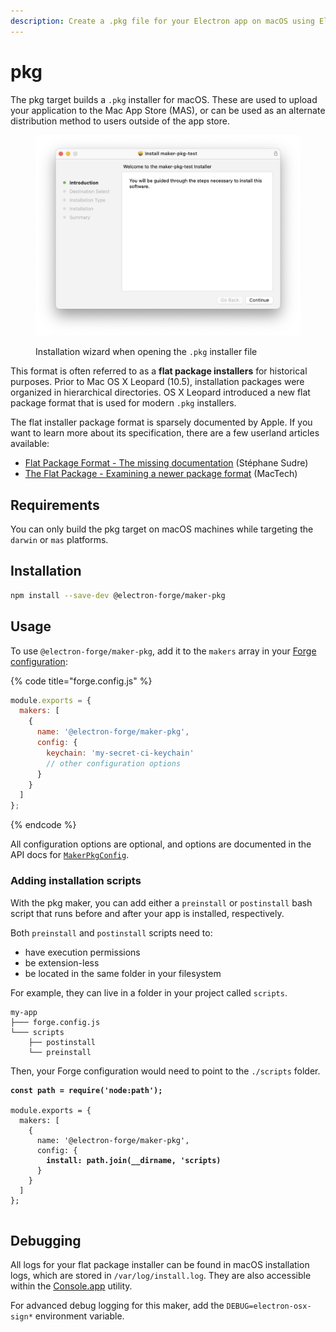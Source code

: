```yaml
---
description: Create a .pkg file for your Electron app on macOS using Electron Forge.
---
```


# pkg

The pkg target builds a `.pkg` installer for macOS. These are used to upload your application to the Mac App Store (MAS), or can be used as an alternate distribution method to users outside of the app store.

<figure><img src="../../.gitbook/assets/image.png" alt=""><figcaption><p>Installation wizard when opening the <code>.pkg</code> installer file</p></figcaption></figure>

This format is often referred to as a **flat package installers** for historical purposes. Prior to Mac OS X Leopard (10.5), installation packages were organized in hierarchical directories. OS X Leopard introduced a new flat package format that is used for modern `.pkg` installers.

The flat installer package format is sparsely documented by Apple. If you want to learn more about its specification, there are a few userland articles available:

* [Flat Package Format - The missing documentation](http://s.sudre.free.fr/Stuff/Ivanhoe/FLAT.html) (Stéphane Sudre)
* [The Flat Package - Examining a newer package format](https://preserve.mactech.com/articles/mactech/Vol.26/26.02/TheFlatPackage/index.html) (MacTech)

## Requirements

You can only build the pkg target on macOS machines while targeting the `darwin` or `mas` platforms.

## Installation

```bash
npm install --save-dev @electron-forge/maker-pkg
```

## Usage

To use `@electron-forge/maker-pkg`, add it to the `makers` array in your [Forge configuration](../configuration.md):

{% code title="forge.config.js" %}
```javascript
module.exports = {
  makers: [
    {
      name: '@electron-forge/maker-pkg',
      config: {
        keychain: 'my-secret-ci-keychain'
        // other configuration options
      }
    }
  ]
};
```
{% endcode %}

All configuration options are optional, and options are documented in the API docs for [`MakerPkgConfig`](https://js.electronforge.io/interfaces/\_electron\_forge\_maker\_pkg.MakerPKGConfig.html).

### Adding installation scripts

With the pkg maker, you can add either a `preinstall` or `postinstall` bash script that runs before and after your app is installed, respectively.

Both `preinstall` and `postinstall` scripts need to:

* have execution permissions
* be extension-less
* be located in the same folder in your filesystem

For example, they can live in a folder in your project called `scripts`.

```
my-app
├─── forge.config.js
└─── scripts
    ├── postinstall
    └── preinstall
```

Then, your Forge configuration would need to point to the `./scripts` folder.

<pre class="language-javascript" data-title="forge.config.js"><code class="lang-javascript"><strong>const path = require('node:path');
</strong>
module.exports = {
  makers: [
    {
      name: '@electron-forge/maker-pkg',
      config: {
<strong>        install: path.join(__dirname, 'scripts)
</strong>      }
    }
  ]
};

</code></pre>

## Debugging

All logs for your flat package installer can be found in macOS installation logs, which are stored in `/var/log/install.log`. They are also accessible within the [Console.app](https://support.apple.com/en-ca/guide/console/welcome/mac) utility.

For advanced debug logging for this maker, add the `DEBUG=electron-osx-sign*` environment variable.
